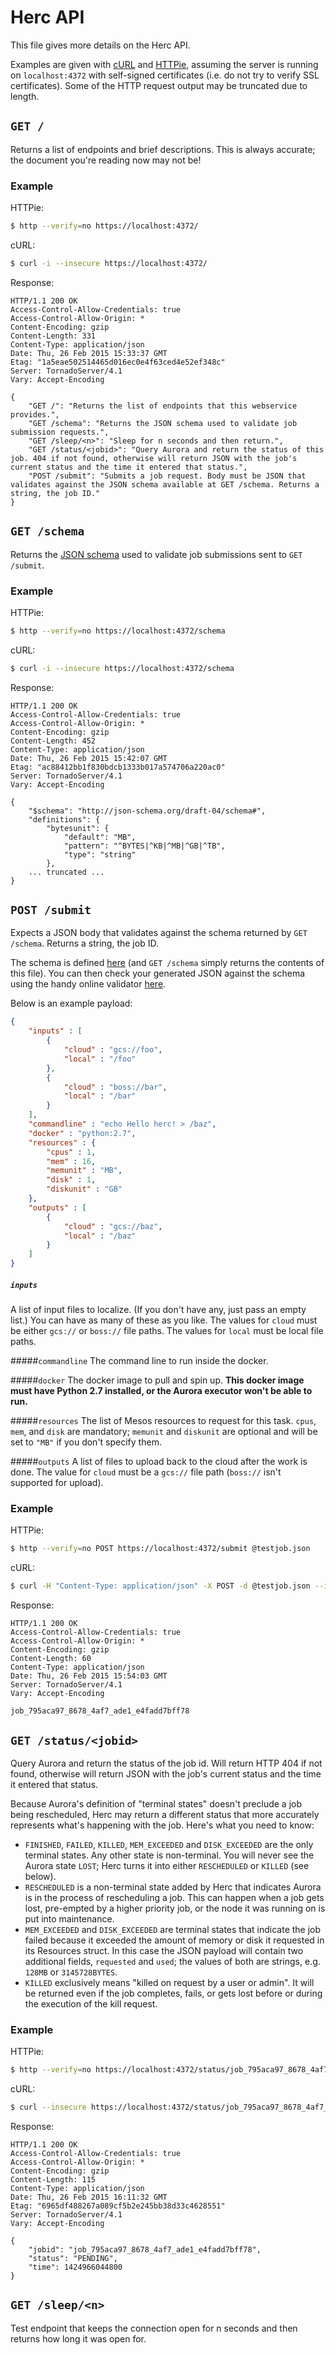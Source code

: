 # Herc API

This file gives more details on the Herc API.

Examples are given with [cURL](http://curl.haxx.se/docs/) and [HTTPie](https://github.com/jakubroztocil/httpie), assuming the server is running on `localhost:4372` with self-signed certificates (i.e. do not try to verify SSL certificates).  Some of the HTTP request output may be truncated due to length.

## `GET /`

Returns a list of endpoints and brief descriptions. This is always accurate; the document you're reading now may not be!

### Example

HTTPie:
```bash
$ http --verify=no https://localhost:4372/
```

cURL:
```bash
$ curl -i --insecure https://localhost:4372/
```

Response:
```http
HTTP/1.1 200 OK
Access-Control-Allow-Credentials: true
Access-Control-Allow-Origin: *
Content-Encoding: gzip
Content-Length: 331
Content-Type: application/json
Date: Thu, 26 Feb 2015 15:33:37 GMT
Etag: "1a5eae502514465d016ec0e4f63ced4e52ef348c"
Server: TornadoServer/4.1
Vary: Accept-Encoding

{
    "GET /": "Returns the list of endpoints that this webservice provides.",
    "GET /schema": "Returns the JSON schema used to validate job submission requests.",
    "GET /sleep/<n>": "Sleep for n seconds and then return.",
    "GET /status/<jobid>": "Query Aurora and return the status of this job. 404 if not found, otherwise will return JSON with the job's current status and the time it entered that status.",
    "POST /submit": "Submits a job request. Body must be JSON that validates against the JSON schema available at GET /schema. Returns a string, the job ID."
}
```

## `GET /schema`

Returns the [JSON schema](http://json-schema.org/) used to validate job submissions sent to `GET /submit`.

### Example

HTTPie:
```bash
$ http --verify=no https://localhost:4372/schema
```

cURL:
```bash
$ curl -i --insecure https://localhost:4372/schema
```

Response:
```http
HTTP/1.1 200 OK
Access-Control-Allow-Credentials: true
Access-Control-Allow-Origin: *
Content-Encoding: gzip
Content-Length: 452
Content-Type: application/json
Date: Thu, 26 Feb 2015 15:42:07 GMT
Etag: "ac88412bb1f830bdcb1333b017a574706a220ac0"
Server: TornadoServer/4.1
Vary: Accept-Encoding

{
    "$schema": "http://json-schema.org/draft-04/schema#",
    "definitions": {
        "bytesunit": {
            "default": "MB",
            "pattern": "^BYTES|^KB|^MB|^GB|^TB",
            "type": "string"
        },
    ... truncated ...
}
```

## `POST /submit`

Expects a JSON body that validates against the schema returned by `GET /schema`. Returns a string, the job ID.

The schema is defined [here](../data/schemas/jobsubmit.json) (and `GET /schema` simply returns the contents of this file). You can then check your generated JSON against the schema using the handy online validator [here](http://json-schema-validator.herokuapp.com/).

Below is an example payload:

```JSON
{
    "inputs" : [
        {
            "cloud" : "gcs://foo",
            "local" : "/foo"
        },
        {
            "cloud" : "boss://bar",
            "local" : "/bar"
        }
    ],
    "commandline" : "echo Hello herc! > /baz",
    "docker" : "python:2.7",
    "resources" : {
        "cpus" : 1,
        "mem" : 16,
        "memunit" : "MB",
        "disk" : 1,
        "diskunit" : "GB"
    },
    "outputs" : [
        {
            "cloud" : "gcs://baz",
            "local" : "/baz"
        }
    ]
}
```

##### `inputs`
A list of input files to localize. (If you don't have any, just pass an empty list.) You can have as many of these as you like. The values for `cloud` must be either `gcs://` or `boss://` file paths. The values for `local` must be local file paths.

#####`commandline`
The command line to run inside the docker.

#####`docker`
The docker image to pull and spin up. **This docker image must have Python 2.7 installed, or the Aurora executor won't be able to run.**

#####`resources`
The list of Mesos resources to request for this task. `cpus`, `mem`, and `disk` are mandatory; `memunit` and `diskunit` are optional and will be set to `"MB"` if you don't specify them.

#####`outputs`
A list of files to upload back to the cloud after the work is done. The value for `cloud` must be a `gcs://` file path (`boss://` isn't supported for upload).

### Example

HTTPie:
```bash
$ http --verify=no POST https://localhost:4372/submit @testjob.json
```

cURL:
```bash
$ curl -H "Content-Type: application/json" -X POST -d @testjob.json --insecure https://localhost:4372/submit
```

Response:
```http
HTTP/1.1 200 OK
Access-Control-Allow-Credentials: true
Access-Control-Allow-Origin: *
Content-Encoding: gzip
Content-Length: 60
Content-Type: application/json
Date: Thu, 26 Feb 2015 15:54:03 GMT
Server: TornadoServer/4.1
Vary: Accept-Encoding

job_795aca97_8678_4af7_ade1_e4fadd7bff78
```

## `GET /status/<jobid>`

Query Aurora and return the status of the job id. Will return HTTP 404 if not found, otherwise will return JSON with the job's current status and the time it entered that status.

Because Aurora's definition of "terminal states" doesn't preclude a job being rescheduled, Herc may return a different status that more accurately represents what's happening with the job. Here's what you need to know:

* `FINISHED`, `FAILED`, `KILLED`, `MEM_EXCEEDED` and `DISK_EXCEEDED` are the only terminal states. Any other state is non-terminal. You will never see the Aurora state `LOST`; Herc turns it into either `RESCHEDULED` or `KILLED` (see below).
* `RESCHEDULED` is a non-terminal state added by Herc that indicates Aurora is in the process of rescheduling a job. This can happen when a job gets lost, pre-empted by a higher priority job, or the node it was running on is put into maintenance.
* `MEM_EXCEEDED` and `DISK_EXCEEDED` are terminal states that indicate the job failed because it exceeded the amount of memory or disk it requested in its Resources struct. In this case the JSON payload will contain two additional fields, `requested` and `used`; the values of both are strings, e.g. `128MB` or `3145728BYTES`.
* `KILLED` exclusively means "killed on request by a user or admin". It will be returned even if the job completes, fails, or gets lost before or during the execution of the kill request.

### Example

HTTPie:
```bash
$ http --verify=no https://localhost:4372/status/job_795aca97_8678_4af7_ade1_e4fadd7bff78
```

cURL:
```bash
$ curl --insecure https://localhost:4372/status/job_795aca97_8678_4af7_ade1_e4fadd7bff78
```

Response:
```http
HTTP/1.1 200 OK
Access-Control-Allow-Credentials: true
Access-Control-Allow-Origin: *
Content-Encoding: gzip
Content-Length: 115
Content-Type: application/json
Date: Thu, 26 Feb 2015 16:11:32 GMT
Etag: "6965df488267a089cf5b2e245bb38d33c4628551"
Server: TornadoServer/4.1
Vary: Accept-Encoding

{
    "jobid": "job_795aca97_8678_4af7_ade1_e4fadd7bff78",
    "status": "PENDING",
    "time": 1424966044800
}
```

## `GET /sleep/<n>`

Test endpoint that keeps the connection open for n seconds and then returns how long it was open for.
